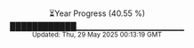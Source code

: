 <p align="center">
⏳Year Progress (40.55 %)<br>
████████████▁▁▁▁▁▁▁▁▁▁▁▁▁▁▁▁▁▁ <br>
<sub>Updated: Thu, 29 May 2025 00:13:19 GMT</sub>
</p>


